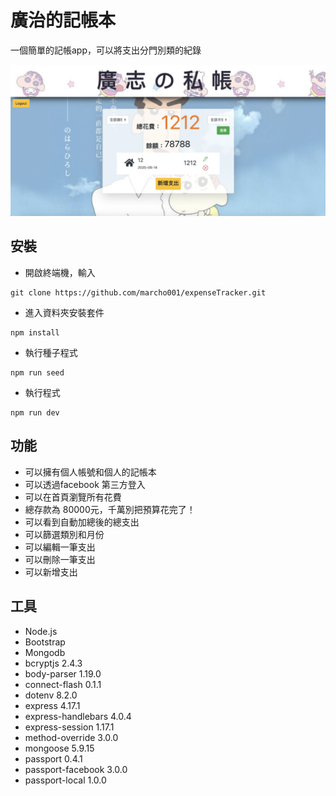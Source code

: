 # 廣治的記帳本

一個簡單的記帳app，可以將支出分門別類的紀錄

![image alt](./views/2.png)

## 安裝

- 開啟終端機，輸入
```
git clone https://github.com/marcho001/expenseTracker.git
```
- 進入資料夾安裝套件
```
npm install
```
- 執行種子程式
```
npm run seed
```
- 執行程式
```
npm run dev
```

## 功能

- 可以擁有個人帳號和個人的記帳本
- 可以透過facebook 第三方登入
- 可以在首頁瀏覽所有花費
- 總存款為 80000元，千萬別把預算花完了！
- 可以看到自動加總後的總支出
- 可以篩選類別和月份
- 可以編輯一筆支出
- 可以刪除一筆支出
- 可以新增支出

## 工具
- Node.js
- Bootstrap
- Mongodb
- bcryptjs 2.4.3
- body-parser  1.19.0
- connect-flash  0.1.1
- dotenv  8.2.0
- express  4.17.1
- express-handlebars  4.0.4
- express-session  1.17.1
- method-override  3.0.0
- mongoose  5.9.15
- passport  0.4.1
- passport-facebook  3.0.0
- passport-local  1.0.0